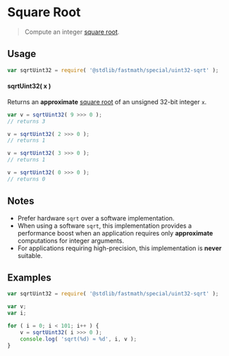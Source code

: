 # Square Root

> Compute an integer [square root][square-root].


<section class="intro">

</section>

<!-- /.intro -->


<section class="usage">

## Usage

``` javascript
var sqrtUint32 = require( '@stdlib/fastmath/special/uint32-sqrt' );
```

#### sqrtUint32( x )

Returns an __approximate__ [square root][square-root] of an unsigned 32-bit integer `x`.

``` javascript
var v = sqrtUint32( 9 >>> 0 );
// returns 3

v = sqrtUint32( 2 >>> 0 );
// returns 1

v = sqrtUint32( 3 >>> 0 );
// returns 1

v = sqrtUint32( 0 >>> 0 );
// returns 0
```

</section>

<!-- /.usage -->


<section class="notes">

## Notes

* Prefer hardware `sqrt` over a software implementation.
* When using a software `sqrt`, this implementation provides a performance boost when an application requires only __approximate__ computations for integer arguments.
* For applications requiring high-precision, this implementation is __never__ suitable.

</section>

<!-- /.notes -->


<section class="examples">

## Examples

``` javascript
var sqrtUint32 = require( '@stdlib/fastmath/special/uint32-sqrt' );

var v;
var i;

for ( i = 0; i < 101; i++ ) {
    v = sqrtUint32( i >>> 0 );
    console.log( 'sqrt(%d) ≈ %d', i, v );
}
```

</section>

<!-- /.examples -->


<section class="links">

[square-root]: https://en.wikipedia.org/wiki/Square_root

</section>

<!-- /.links -->
